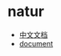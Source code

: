 # natur

- [中文文档](https://www.empty916.site/zh/natur/)
- [document](https://www.empty916.site/natur/)
